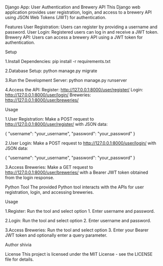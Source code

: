 Django App: User Authentication and Brewery API
This Django web application provides user registration, login, and access to a brewery API using JSON Web Tokens (JWT) for authentication.

Features
User Registration: Users can register by providing a username and password.
User Login: Registered users can log in and receive a JWT token.
Brewery API: Users can access a brewery API using a JWT token for authentication.

Setup

1.Install Dependencies:
pip install -r requirements.txt

2.Database Setup:
python manage.py migrate

3.Run the Development Server:
python manage.py runserver

4.Access the API:
Register: http://127.0.0.1:8000/user/register/
Login: http://127.0.0.1:8000/user/login/
Breweries: http://127.0.0.1:8000/user/breweries/

Usage

1.User Registration:
Make a POST request to http://127.0.0.1:8000/user/register/ with JSON data:

{
  "username": "your_username",
  "password": "your_password"
}

2.User Login:
Make a POST request to http://127.0.0.1:8000/user/login/ with JSON data:

{
  "username": "your_username",
  "password": "your_password"
}

3.Access Breweries:
Make a GET request to http://127.0.0.1:8000/user/breweries/ with a Bearer JWT token obtained from the login response.


Python Tool
The provided Python tool interacts with the APIs for user registration, login, and accessing breweries.

Usage

1.Register:
Run the tool and select option 1. Enter username and password.

2.Login:
Run the tool and select option 2. Enter username and password.

3.Access Breweries:
Run the tool and select option 3. Enter your Bearer JWT token and optionally enter a query parameter.

Author
shivia

License
This project is licensed under the MIT License - see the LICENSE file for details.

